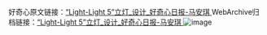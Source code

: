 好奇心原文链接：[“Light-Light 5”立灯_设计_好奇心日报-马安琪 ](https://www.qdaily.com/articles/12503.html)
WebArchive归档链接：[“Light-Light 5”立灯_设计_好奇心日报-马安琪 ](http://web.archive.org/web/20190623172750/https://www.qdaily.com/articles/12503.html)
![image](http://ww3.sinaimg.cn/large/007d5XDply1g3wjsuio6oj30u04yi14z)